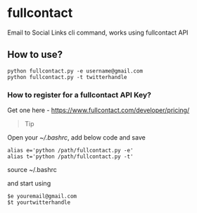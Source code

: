fullcontact
===========

Email to Social Links cli command, works using fullcontact API

## How to use?
```
python fullcontact.py -e username@gmail.com
python fullcontact.py -t twitterhandle
```

### How to register for a fullcontact API Key?

Get one here - https://www.fullcontact.com/developer/pricing/

> Tip

Open your *~/.bashrc*, add below code and save
```
alias e='python /path/fullcontact.py -e'
alias t='python /path/fullcontact.py -t'
```
source ~/.bashrc

and start using 

```
$e youremail@gmail.com
$t yourtwitterhandle

```
